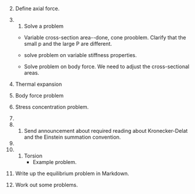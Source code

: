 
2. Define axial force. 
3. 1. Solve a problem 
    - Variable cross-section area--done, cone prooblem. Clarify that the small p and the large P are different.
    
    - solve problem on variable stiffness properties. 
    - Solve problem on body force. We need to adjust the cross-sectional areas.
    

2. Thermal expansion
3. Body force problem
4. Stress concentration problem. 
5. 
6. 1. Send announcement about required reading about Kronecker-Delat and the Einstein summation convention. 

2. 
3. 1. Torsion
        - Example problem. 
1. Write up the equilibrium problem in Markdown.

2. Work out some problems. 